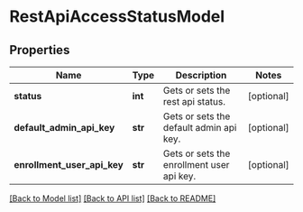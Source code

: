 # RestApiAccessStatusModel

## Properties
Name | Type | Description | Notes
------------ | ------------- | ------------- | -------------
**status** | **int** | Gets or sets the rest api status. | [optional] 
**default_admin_api_key** | **str** | Gets or sets the default admin api key. | [optional] 
**enrollment_user_api_key** | **str** | Gets or sets the enrollment user api key. | [optional] 

[[Back to Model list]](../README.md#documentation-for-models) [[Back to API list]](../README.md#documentation-for-api-endpoints) [[Back to README]](../README.md)


